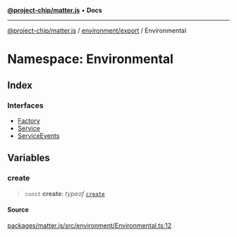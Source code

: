 [**@project-chip/matter.js**](../../../../README.md) • **Docs**

***

[@project-chip/matter.js](../../../../modules.md) / [environment/export](../../README.md) / Environmental

# Namespace: Environmental

## Index

### Interfaces

- [Factory](interfaces/Factory.md)
- [Service](interfaces/Service.md)
- [ServiceEvents](interfaces/ServiceEvents.md)

## Variables

### create

> `const` **create**: *typeof* [`create`](README.md#create)

#### Source

[packages/matter.js/src/environment/Environmental.ts:12](https://github.com/project-chip/matter.js/blob/7a8cbb56b87d4ccf34bec5a9a95ab40a1711324f/packages/matter.js/src/environment/Environmental.ts#L12)
